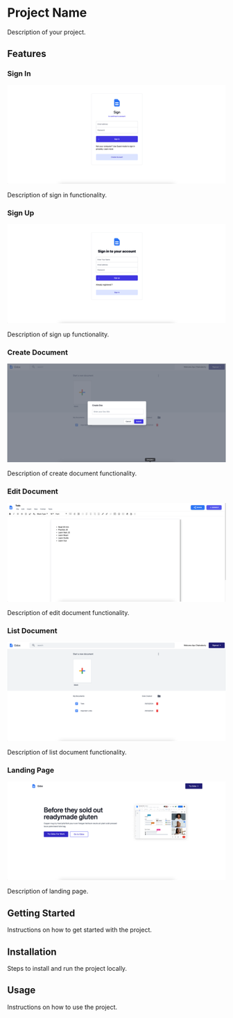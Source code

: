 # Project Name

Description of your project.

## Features

### Sign In

![Sign In](./signin.png)

Description of sign in functionality.

### Sign Up

![Sign Up](./signup.png)

Description of sign up functionality.

### Create Document

![Create Document](./createdoc.png)

Description of create document functionality.

### Edit Document

![Edit Document](./editdoc.png)

Description of edit document functionality.

### List Document

![List Document](./listdoc.png)

Description of list document functionality.

### Landing Page

![Landing Page](./landing.png)

Description of landing page.

## Getting Started

Instructions on how to get started with the project.

## Installation

Steps to install and run the project locally.

## Usage

Instructions on how to use the project.
